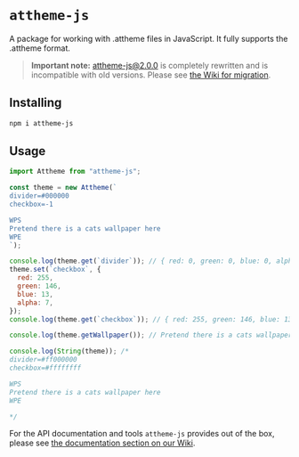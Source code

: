 # `attheme-js`

A package for working with .attheme files in JavaScript. It fully supports the
.attheme format.

> **Important note:** attheme-js@2.0.0 is completely rewritten and is
> incompatible with old versions. Please see
> [the Wiki for migration][migration].

## Installing

```bash
npm i attheme-js
```

## Usage

```js
import Attheme from "attheme-js";

const theme = new Attheme(`
divider=#000000
checkbox=-1

WPS
Pretend there is a cats wallpaper here
WPE
`);

console.log(theme.get(`divider`)); // { red: 0, green: 0, blue: 0, alpha: 255 }
theme.set(`checkbox`, {
  red: 255,
  green: 146,
  blue: 13,
  alpha: 7,
});
console.log(theme.get(`checkbox`)); // { red: 255, green: 146, blue: 13, alpha: 7 }

console.log(theme.getWallpaper()); // Pretend there is a cats wallpaper here

console.log(String(theme)); /*
divider=#ff000000
checkbox=#ffffffff

WPS
Pretend there is a cats wallpaper here
WPE

*/
```

For the API documentation and tools `attheme-js` provides out of the box, please see [the documentation section on our Wiki][documentation].

[documentation]: https://github.com/SnejUgal/attheme-js/wiki/Documentation
[migration]: https://github.com/SnejUgal/attheme-js/wiki/Migration
